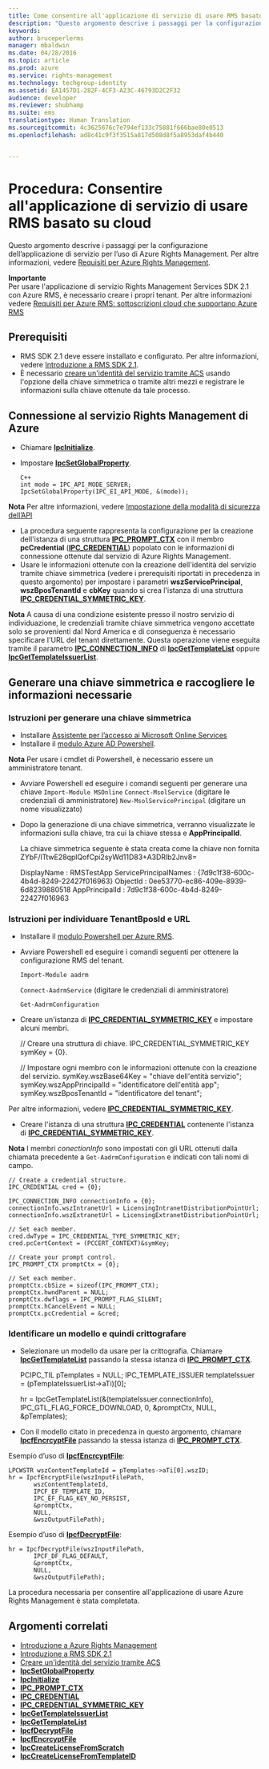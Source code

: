 ```yaml
---
title: Come consentire all'applicazione di servizio di usare RMS basato su cloud | Azure RMS
description: "Questo argomento descrive i passaggi per la configurazione dell’applicazione di servizio per l’uso di Azure Rights Management."
keywords: 
author: bruceperlerms
manager: mbaldwin
ms.date: 04/28/2016
ms.topic: article
ms.prod: azure
ms.service: rights-management
ms.technology: techgroup-identity
ms.assetid: EA1457D1-282F-4CF3-A23C-46793D2C2F32
audience: developer
ms.reviewer: shubhamp
ms.suite: ems
translationtype: Human Translation
ms.sourcegitcommit: 4c3625676c7e794ef133c75881f666bae80e0513
ms.openlocfilehash: ad8c41c9f3f3515a817d508d8f5a8953daf4b440


---
```


# Procedura: Consentire all'applicazione di servizio di usare RMS basato su cloud

Questo argomento descrive i passaggi per la configurazione dell’applicazione di servizio per l’uso di Azure Rights Management. Per altre informazioni, vedere [Requisiti per Azure Rights Management](https://technet.microsoft.com/library/jj585016.aspx).

**Importante**  
Per usare l'applicazione di servizio Rights Management Services SDK 2.1 con Azure RMS, è necessario creare i propri tenant. Per altre informazioni vedere [Requisiti per Azure RMS: sottoscrizioni cloud che supportano Azure RMS](../get-started/requirements-subscriptions.md)

## Prerequisiti

-   RMS SDK 2.1 deve essere installato e configurato. Per altre informazioni, vedere [Introduzione a RMS SDK 2.1](getting-started-with-ad-rms-2-0.md).
-   È necessario [creare un'identità del servizio tramite ACS](https://msdn.microsoft.com/en-us/library/gg185924.aspx) usando l'opzione della chiave simmetrica o tramite altri mezzi e registrare le informazioni sulla chiave ottenute da tale processo.

## Connessione al servizio Rights Management di Azure

-   Chiamare [**IpcInitialize**](/rights-management/sdk/2.1/api/win/functions#msipc_ipcinitialize).
-   Impostare [**IpcSetGlobalProperty**](/rights-management/sdk/2.1/api/win/functions#msipc_ipcsetglobalproperty).

        C++
        int mode = IPC_API_MODE_SERVER;
        IpcSetGlobalProperty(IPC_EI_API_MODE, &(mode));


  **Nota** Per altre informazioni, vedere [Impostazione della modalità di sicurezza dell’API](setting-the-api-security-mode-api-mode.md)

     
-   La procedura seguente rappresenta la configurazione per la creazione dell'istanza di una struttura [**IPC\_PROMPT\_CTX**](/rights-management/sdk/2.1/api/win/ipc_prompt_ctx#msipc_ipc_prompt_ctx) con il membro **pcCredential** ([**IPC\_CREDENTIAL**](/rights-management/sdk/2.1/api/win/ipc_credential#msipc_ipc_credential)) popolato con le informazioni di connessione ottenute dal servizio di Azure Rights Management.
-   Usare le informazioni ottenute con la creazione dell'identità del servizio tramite chiave simmetrica (vedere i prerequisiti riportati in precedenza in questo argomento) per impostare i parametri **wszServicePrincipal**, **wszBposTenantId** e **cbKey** quando si crea l'istanza di una struttura [**IPC\_CREDENTIAL\_SYMMETRIC\_KEY**](/rights-management/sdk/2.1/api/win/ipc_credential#msipc_ipc_credential_symmetric_key).

**Nota** A causa di una condizione esistente presso il nostro servizio di individuazione, le credenziali tramite chiave simmetrica vengono accettate solo se provenienti dal Nord America e di conseguenza è necessario specificare l'URL del tenant direttamente. Questa operazione viene eseguita tramite il parametro [**IPC\_CONNECTION\_INFO**](/rights-management/sdk/2.1/api/win/ipc_connection_info#msipc_ipc_connection_info) di [**IpcGetTemplateList**](/rights-management/sdk/2.1/api/win/functions#msipc_ipcgettemplatelist) oppure [**IpcGetTemplateIssuerList**](/rights-management/sdk/2.1/api/win/functions#msipc_ipcgettemplateissuerlist).

## Generare una chiave simmetrica e raccogliere le informazioni necessarie

### Istruzioni per generare una chiave simmetrica

-   Installare [Assistente per l’accesso ai Microsoft Online Services](http://go.microsoft.com/fwlink/p/?LinkID=286152)
-   Installare il [modulo Azure AD Powershell](https://bposast.vo.msecnd.net/MSOPMW/8073.4/amd64/AdministrationConfig-en.msi).

**Nota** Per usare i cmdlet di Powershell, è necessario essere un amministratore tenant.

-   Avviare Powershell ed eseguire i comandi seguenti per generare una chiave         `Import-Module MSOnline`
            `Connect-MsolService` (digitare le credenziali di amministratore)         `New-MsolServicePrincipal` (digitare un nome visualizzato)
-   Dopo la generazione di una chiave simmetrica, verranno visualizzate le informazioni sulla chiave, tra cui la chiave stessa e **AppPrincipalId**.


    La chiave simmetrica seguente è stata creata come la chiave non fornita ZYbF/lTtwE28qplQofCpi2syWd11D83+A3DRlb2Jnv8=

    DisplayName : RMSTestApp ServicePrincipalNames : {7d9c1f38-600c-4b4d-8249-22427f016963} ObjectId : 0ee53770-ec86-409e-8939-6d8239880518 AppPrincipalId : 7d9c1f38-600c-4b4d-8249-22427f016963


### Istruzioni per individuare **TenantBposId** e **URL**

-   Installare il [modulo Powershell per Azure RMS](https://technet.microsoft.com/en-us/library/jj585012.aspx).
-   Avviare Powershell ed eseguire i comandi seguenti per ottenere la configurazione RMS del tenant.

    `Import-Module aadrm`

    `Connect-AadrmService` (digitare le credenziali di amministratore)

    `Get-AadrmConfiguration`


-   Creare un'istanza di  [**IPC\_CREDENTIAL\_SYMMETRIC\_KEY**](/rights-management/sdk/2.1/api/win/ipc_credential#msipc_ipc_credential_symmetric_key) e impostare alcuni membri.

    // Creare una struttura di chiave.
    IPC_CREDENTIAL_SYMMETRIC_KEY symKey = {0}.

    // Impostare ogni membro con le informazioni ottenute con la creazione del servizio.
    symKey.wszBase64Key = "chiave dell'entità servizio"; symKey.wszAppPrincipalId = "identificatore dell'entità app"; symKey.wszBposTenantId = "identificatore del tenant";


Per altre informazioni, vedere [**IPC\_CREDENTIAL\_SYMMETRIC\_KEY**](/rights-management/sdk/2.1/api/win/ipc_credential#msipc_ipc_credential_symmetric_key).

-   Creare l'istanza di una struttura [**IPC\_CREDENTIAL**](/rights-management/sdk/2.1/api/win/ipc_credential#msipc_ipc_credential) contenente l'istanza di [**IPC\_CREDENTIAL\_SYMMETRIC\_KEY**](/rights-management/sdk/2.1/api/win/ipc_credential#msipc_ipc_credential_symmetric_key).

**Nota** I membri *conectionInfo* sono impostati con gli URL ottenuti dalla chiamata precedente a `Get-AadrmConfiguration` e indicati con tali nomi di campo.

    // Create a credential structure.
    IPC_CREDENTIAL cred = {0};

    IPC_CONNECTION_INFO connectionInfo = {0};
    connectionInfo.wszIntranetUrl = LicensingIntranetDistributionPointUrl;
    connectionInfo.wszExtranetUrl = LicensingExtranetDistributionPointUrl;

    // Set each member.
    cred.dwType = IPC_CREDENTIAL_TYPE_SYMMETRIC_KEY;
    cred.pcCertContext = (PCCERT_CONTEXT)&symKey;

    // Create your prompt control.
    IPC_PROMPT_CTX promptCtx = {0};

    // Set each member.
    promptCtx.cbSize = sizeof(IPC_PROMPT_CTX);
    promptCtx.hwndParent = NULL;
    promptCtx.dwflags = IPC_PROMPT_FLAG_SILENT;
    promptCtx.hCancelEvent = NULL;
    promptCtx.pcCredential = &cred;

### Identificare un modello e quindi crittografare

-   Selezionare un modello da usare per la crittografia.
    Chiamare [**IpcGetTemplateList**](/rights-management/sdk/2.1/api/win/functions#msipc_ipcgettemplatelist) passando la stessa istanza di [**IPC\_PROMPT\_CTX**](/rights-management/sdk/2.1/api/win/ipc_prompt_ctx#msipc_ipc_prompt_ctx).


    PCIPC_TIL pTemplates = NULL; IPC_TEMPLATE_ISSUER templateIssuer = (pTemplateIssuerList->aTi)[0];

    hr = IpcGetTemplateList(&(templateIssuer.connectionInfo),        IPC_GTL_FLAG_FORCE_DOWNLOAD,        0,        &promptCtx,        NULL,        &pTemplates);


-   Con il modello citato in precedenza in questo argomento, chiamare [**IpcfEncrcyptFile**](/rights-management/sdk/2.1/api/win/functions#msipc_ipcfencryptfile) passando la stessa istanza di [**IPC\_PROMPT\_CTX**](/rights-management/sdk/2.1/api/win/ipc_prompt_ctx#msipc_ipc_prompt_ctx).

Esempio d’uso di [**IpcfEncrcyptFile**](/rights-management/sdk/2.1/api/win/functions#msipc_ipcfencryptfile):

    LPCWSTR wszContentTemplateId = pTemplates->aTi[0].wszID;
    hr = IpcfEncryptFile(wszInputFilePath,
           wszContentTemplateId,
           IPCF_EF_TEMPLATE_ID,
           IPC_EF_FLAG_KEY_NO_PERSIST,
           &promptCtx,
           NULL,
           &wszOutputFilePath);

Esempio d’uso di [**IpcfDecryptFile**](/rights-management/sdk/2.1/api/win/functions#msipc_ipcfdecryptfile):

    hr = IpcfDecryptFile(wszInputFilePath,
           IPCF_DF_FLAG_DEFAULT,
           &promptCtx,
           NULL,
           &wszOutputFilePath);

La procedura necessaria per consentire all'applicazione di usare Azure Rights Management è stata completata.

## Argomenti correlati

* [Introduzione a Azure Rights Management](https://technet.microsoft.com/en-us/library/jj585016.aspx)
* [Introduzione a RMS SDK 2.1](getting-started-with-ad-rms-2-0.md)
* [Creare un'identità del servizio tramite ACS](https://msdn.microsoft.com/en-us/library/gg185924.aspx)
* [**IpcSetGlobalProperty**](/rights-management/sdk/2.1/api/win/functions#msipc_ipcsetglobalproperty)
* [**IpcInitialize**](/rights-management/sdk/2.1/api/win/functions#msipc_ipcinitialize)
* [**IPC\_PROMPT\_CTX**](/rights-management/sdk/2.1/api/win/ipc_prompt_ctx#msipc_ipc_prompt_ctx)
* [**IPC\_CREDENTIAL**](/rights-management/sdk/2.1/api/win/ipc_credential#msipc_ipc_credential)
* [**IPC\_CREDENTIAL\_SYMMETRIC\_KEY**](/rights-management/sdk/2.1/api/win/ipc_credential#msipc_ipc_credential_symmetric_key)
* [**IpcGetTemplateIssuerList**](/rights-management/sdk/2.1/api/win/functions#msipc_ipcgettemplateissuerlist)
* [**IpcGetTemplateList**](/rights-management/sdk/2.1/api/win/functions#msipc_ipcgettemplatelist)
* [**IpcfDecryptFile**](/rights-management/sdk/2.1/api/win/functions#msipc_ipcfdecryptfile)
* [**IpcfEncrcyptFile**](/rights-management/sdk/2.1/api/win/functions#msipc_ipcfencryptfile)
* [**IpcCreateLicenseFromScratch**](/rights-management/sdk/2.1/api/win/functions#msipc_ipccreatelicensefromscratch)
* [**IpcCreateLicenseFromTemplateID**](/rights-management/sdk/2.1/api/win/functions#msipc_ipccreatelicensefromtemplateid)
 

 



<!--HONumber=Jul16_HO1-->


